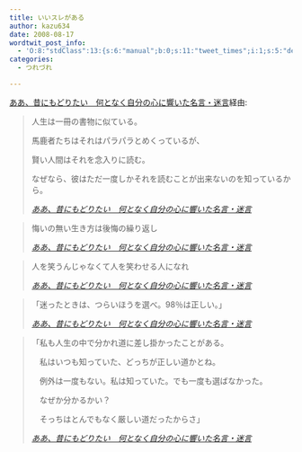 ```yaml
---
title: いいスレがある
author: kazu634
date: 2008-08-17
wordtwit_post_info:
  - 'O:8:"stdClass":13:{s:6:"manual";b:0;s:11:"tweet_times";i:1;s:5:"delay";i:0;s:7:"enabled";i:1;s:10:"separation";s:2:"60";s:7:"version";s:3:"3.7";s:14:"tweet_template";b:0;s:6:"status";i:2;s:6:"result";a:0:{}s:13:"tweet_counter";i:2;s:13:"tweet_log_ids";a:1:{i:0;i:4215;}s:9:"hash_tags";a:0:{}s:8:"accounts";a:1:{i:0;s:7:"kazu634";}}'
categories:
  - つれづれ

---
```

<div class="section">
<p>
<a href="http://aruite5.blog.shinobi.jp/Entry/492/" onclick="__gaTracker('send', 'event', 'outbound-article', 'http://aruite5.blog.shinobi.jp/Entry/492/', 'ああ、昔にもどりたい　何となく自分の心に響いた名言・迷言');" target="_blank">ああ、昔にもどりたい　何となく自分の心に響いた名言・迷言</a>経由:
</p>
  
<blockquote title="ああ、昔にもどりたい　何となく自分の心に響いた名言・迷言" cite="http://aruite5.blog.shinobi.jp/Entry/492/">
<p>
      人生は一冊の書物に似ている。
</p>
    
<p>
      馬鹿者たちはそれはパラパラとめくっているが、
</p>
    
<p>
      賢い人間はそれを念入りに読む。
</p>
    
<p>
      なぜなら、彼はただ一度しかそれを読むことが出来ないのを知っているから。
</p>
    
<p>
<cite><a href="http://aruite5.blog.shinobi.jp/Entry/492/" onclick="__gaTracker('send', 'event', 'outbound-article', 'http://aruite5.blog.shinobi.jp/Entry/492/', 'ああ、昔にもどりたい　何となく自分の心に響いた名言・迷言');" target="_blank">ああ、昔にもどりたい　何となく自分の心に響いた名言・迷言</a></cite>
</p>
</blockquote>
  
<blockquote title="ああ、昔にもどりたい　何となく自分の心に響いた名言・迷言" cite="http://aruite5.blog.shinobi.jp/Entry/492/">
<p>
      悔いの無い生き方は後悔の繰り返し
</p>
    
<p>
<cite><a href="http://aruite5.blog.shinobi.jp/Entry/492/" onclick="__gaTracker('send', 'event', 'outbound-article', 'http://aruite5.blog.shinobi.jp/Entry/492/', 'ああ、昔にもどりたい　何となく自分の心に響いた名言・迷言');" target="_blank">ああ、昔にもどりたい　何となく自分の心に響いた名言・迷言</a></cite>
</p>
</blockquote>
  
<blockquote title="ああ、昔にもどりたい　何となく自分の心に響いた名言・迷言" cite="http://aruite5.blog.shinobi.jp/Entry/492/">
<p>
      人を笑うんじゃなくて人を笑わせる人になれ
</p>
    
<p>
<cite><a href="http://aruite5.blog.shinobi.jp/Entry/492/" onclick="__gaTracker('send', 'event', 'outbound-article', 'http://aruite5.blog.shinobi.jp/Entry/492/', 'ああ、昔にもどりたい　何となく自分の心に響いた名言・迷言');" target="_blank">ああ、昔にもどりたい　何となく自分の心に響いた名言・迷言</a></cite>
</p>
</blockquote>
  
<blockquote title="ああ、昔にもどりたい　何となく自分の心に響いた名言・迷言" cite="http://aruite5.blog.shinobi.jp/Entry/492/">
<p>
      「迷ったときは、つらいほうを選べ。98％は正しい。」
</p>
    
<p>
<cite><a href="http://aruite5.blog.shinobi.jp/Entry/492/" onclick="__gaTracker('send', 'event', 'outbound-article', 'http://aruite5.blog.shinobi.jp/Entry/492/', 'ああ、昔にもどりたい　何となく自分の心に響いた名言・迷言');" target="_blank">ああ、昔にもどりたい　何となく自分の心に響いた名言・迷言</a></cite>
</p>
</blockquote>
  
<blockquote title="ああ、昔にもどりたい　何となく自分の心に響いた名言・迷言" cite="http://aruite5.blog.shinobi.jp/Entry/492/">
<p>
      「私も人生の中で分かれ道に差し掛かったことがある。
</p>
    
<p>
      　私はいつも知っていた、どっちが正しい道かとね。
</p>
    
<p>
      　例外は一度もない。私は知っていた。でも一度も選ばなかった。
</p>
    
<p>
      　なぜか分かるかい？
</p>
    
<p>
      　そっちはとんでもなく厳しい道だったからさ」
</p>
    
<p>
<cite><a href="http://aruite5.blog.shinobi.jp/Entry/492/" onclick="__gaTracker('send', 'event', 'outbound-article', 'http://aruite5.blog.shinobi.jp/Entry/492/', 'ああ、昔にもどりたい　何となく自分の心に響いた名言・迷言');" target="_blank">ああ、昔にもどりたい　何となく自分の心に響いた名言・迷言</a></cite>
</p>
</blockquote>
</div>
